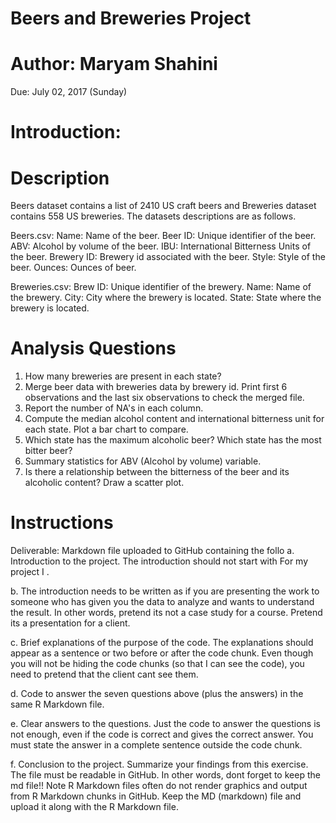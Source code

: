 # Beers and Breweries Project

# Author: Maryam Shahini

Due: July 02, 2017 (Sunday)

# Introduction:



# Description

Beers dataset contains a list of 2410 US craft beers and Breweries dataset contains 558 US
breweries. The datasets descriptions are as follows.

Beers.csv:
Name: Name of the beer.
Beer ID: Unique identifier of the beer.
ABV: Alcohol by volume of the beer.
IBU: International Bitterness Units of the beer.
Brewery ID: Brewery id associated with the beer.
Style: Style of the beer.
Ounces: Ounces of beer.

Breweries.csv:
Brew ID: Unique identifier of the brewery.
Name: Name of the brewery.
City: City where the brewery is located.
State: State where the brewery is located.

# Analysis Questions

1. How many breweries are present in each state?
2. Merge beer data with breweries data by brewery id. Print first 6 observations and the
last six observations to check the merged file.
3. Report the number of NA's in each column.
4. Compute the median alcohol content and international bitterness unit for each state. Plot
a bar chart to compare.
5. Which state has the maximum alcoholic beer? Which state has the most bitter beer?
6. Summary statistics for ABV (Alcohol by volume) variable.
7. Is there a relationship between the bitterness of the beer and its alcoholic content? Draw
a scatter plot.

# Instructions

Deliverable: Markdown file uploaded to GitHub containing the follo
a. Introduction to the project. The introduction should not start with For my project I .

b. The introduction needs to be written as if you are presenting the work to someone who
has given you the data to analyze and wants to understand the result. In other words,
pretend its not a case study for a course. Pretend its a presentation for a client.

c. Brief explanations of the purpose of the code. The explanations should appear as a
sentence or two before or after the code chunk. Even though you will not be hiding the
code chunks (so that I can see the code), you need to pretend that the client cant see
them.

d. Code to answer the seven questions above (plus the answers) in the same R Markdown
file.

e. Clear answers to the questions. Just the code to answer the questions is not enough,
even if the code is correct and gives the correct answer. You must state the answer in a
complete sentence outside the code chunk.

f. Conclusion to the project. Summarize your findings from this exercise. The file must be
readable in GitHub. In other words, dont forget to keep the md file!!
Note
R Markdown files often do not render graphics and output from R Markdown chunks in
GitHub. Keep the MD (markdown) file and upload it along with the R Markdown file.

